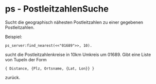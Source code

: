 # ps - PostleitzahlenSuche

Sucht die geographisch nähesten Postleitzahlen zu einer gegebenen Postleitzahlen.

Beispiel:

    ps_server:find_nearest(<<"01689">>, 10).

sucht die Postleitzahlenkreise in 10km Umkreis um 01689.
Gibt eine Liste von Tupeln der Form

    { Distance, {Plz, Ortsname, {Lat, Lon}} }

zurück.

